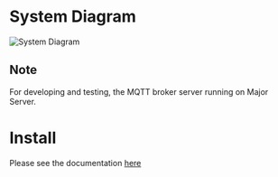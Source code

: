 # System Diagram

![System Diagram](doc/system_diagram.png)

## Note
For developing and testing, the MQTT broker server running on Major Server.


# Install

Please see the documentation [here](/doc/Install.md)